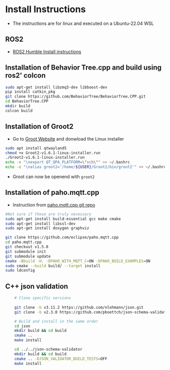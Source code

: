 # Install Instructions 
- The instructions are for linux and executed on a Ubuntu-22.04 WSL

## ROS2
- [ROS2 Humble Install instructions](https://docs.ros.org/en/humble/Installation/Ubuntu-Install-Debs.html)
## Installation of Behavior Tree.cpp and build using ros2' colcon
```bash
sudo apt-get install libzmq3-dev libboost-dev
pip install catkin_pkg
git clone https://github.com/BehaviorTree/BehaviorTree.CPP.git
cd BehaviorTree.CPP
mkdir build
colcon build
```

## Installation of Groot2
- Go to [Groot Website](https://www.behaviortree.dev/groot/) and donwload the Linux installer
```bash 
sudo apt install qtwayland5
chmod +x Groot2-v1.6.1-linux-installer.run
./Groot2-v1.6.1-linux-installer.run
echo -e "\nexport QT_QPA_PLATFORM=\"xcb\"" >> ~/.bashrc
echo -e "\nalias groot2='/home/${USER}/Groot2/bin/groot2'" >> ~/.bashrc
```
- Groot can now be openend with ```groot2```

## Installation of paho.mqtt.cpp
- Instruction from [paho.mqtt.cpp git repo](https://github.com/eclipse-paho/paho.mqtt.cpp?tab=readme-ov-file#build-the-paho-c-and-paho-c-libraries-together)
```bash
#Not sure if these are truly necessary
sudo apt-get install build-essential gcc make cmake
sudo apt-get install libssl-dev
sudo apt-get install doxygen graphviz

git clone https://github.com/eclipse/paho.mqtt.cpp
cd paho.mqtt.cpp
git checkout v1.5.0
git submodule init
git submodule update
cmake -Bbuild -H. -DPAHO_WITH_MQTT_C=ON -DPAHO_BUILD_EXAMPLES=ON
sudo cmake --build build/ --target install
sudo ldconfig
```

## C++ json validation
```bash
    # Clone specific versions
    
    git clone -b v3.11.2 https://github.com/nlohmann/json.git
    git clone -b v2.3.0 https://github.com/pboettch/json-schema-validator.git

    # Build and install in the same order
    cd json
    mkdir build && cd build
    cmake .. 
    make install

    cd ../../json-schema-validator
    mkdir build && cd build
    cmake .. -DJSON_VALIDATOR_BUILD_TESTS=OFF
    make install
```